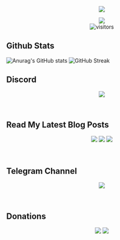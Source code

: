 <p align='center'><img src="https://user-images.githubusercontent.com/72663288/220564572-04384160-ec18-418d-a644-0d16dba1612c.png">

<p align="center">
<a href="https://hits.seeyoufarm.com"><img src="https://hits.seeyoufarm.com/api/count/incr/badge.svg?url=https%3A%2F%2Fgithub.com%2Fisuruwa&count_bg=%2379C83D&title_bg=%23555555&icon=&icon_color=%23E7E7E7&title=hits&edge_flat=false"/></a>
<br>
<img align="center" alt="visitors" src="https://visitor-badge.glitch.me/badge?page_id=isuruwa-admin" />
</p>
 

## Github Stats
![Anurag's GitHub stats](https://github-readme-stats.vercel.app/api?username=isuruwa&show_icons=true&theme=dark)
![GitHub Streak](https://streak-stats.demolab.com?user=isuruwa&theme=highcontrast)
<br>


## Discord
<p align='center'><a href="https://discordapp.com/users/873118843554385930"><img height=auto width=auto src="https://discord.c99.nl/widget/theme-2/873118843554385930.png" height="1000px"/></a></p><br>

## Read My Latest Blog Posts
<p align='center'><a href="https://mr-x.gq"><img src="https://img.shields.io/badge/Wordpress-21759B?style=for-the-badge&logo=wordpress&logoColor=white"/></a>
<a href="https://dev.to/isuruwa"><img src="https://img.shields.io/badge/dev.to-0A0A0A?style=for-the-badge&logo=devdotto&logoColor=white"/></a>
<a href="https://isuruwa.medium.com"><img src="https://img.shields.io/badge/Medium-12100E?style=for-the-badge&logo=medium&logoColor=white"/></a></p>
<br>

## Telegram Channel
<p align='center'><a href="https://t.me/technolk"><img src="https://img.shields.io/badge/Telegram-2CA5E0?style=for-the-badge&logo=telegram&logoColor=white"/> </a></p><br>
 
## Donations
<p align='center'><a href="https://www.buymeacoffee.com/isuruwa"><img src="https://img.icons8.com/color-glass/64/000000/coffee.png"/></a>
<a href="https://pastebin.com/iHWvSB3p"><img src="https://img.shields.io/badge/Bitcoin-000000?style=for-the-badge&logo=bitcoin&logoColor=white"/></a></p>

